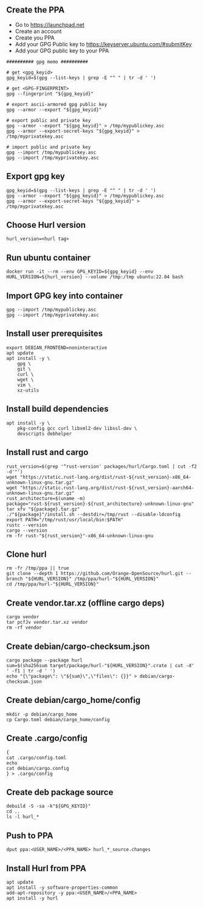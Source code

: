 ## Create the PPA

- Go to https://launchpad.net
- Create an account
- Create you PPA
- Add your GPG Public key to https://keyserver.ubuntu.com/#submitKey
- Add your GPG public key to your PPA

```
########## gpg memo ##########

# get <gpg_keyid>
gpg_keyid=$(gpg --list-keys | grep -E "^ " | tr -d ' ')

# get <GPG-FINGERPRINT>
gpg --fingerprint "${gpg_keyid}"

# export ascii-armored gpg public key
gpg --armor --export "${gpg_keyid}"

# export public and private key
gpg --armor --export "${gpg_keyid}" > /tmp/mypublickey.asc
gpg --armor --export-secret-keys "${gpg_keyid}" > /tmp/myprivatekey.asc

# import public and private key
gpg --import /tmp/mypublickey.asc
gpg --import /tmp/myprivatekey.asc
```

## Export gpg key

```
gpg_keyid=$(gpg --list-keys | grep -E "^ " | tr -d ' ')
gpg --armor --export "${gpg_keyid}" > /tmp/mypublickey.asc
gpg --armor --export-secret-keys "${gpg_keyid}" > /tmp/myprivatekey.asc
```
## Choose Hurl version

```
hurl_version=<hurl tag>
```
## Run ubuntu container

```
docker run -it --rm --env GPG_KEYID=${gpg_keyid} --env HURL_VERSION=${hurl_version} --volume /tmp:/tmp ubuntu:22.04 bash
```

## Import GPG key into container

```
gpg --import /tmp/mypublickey.asc
gpg --import /tmp/myprivatekey.asc
```

## Install user prerequisites

```
export DEBIAN_FRONTEND=noninteractive
apt update
apt install -y \
    gpg \
    git \
    curl \
    wget \
    vim \
    xz-utils
```

## Install build dependencies

```
apt install -y \
    pkg-config gcc curl libxml2-dev libssl-dev \
    devscripts debhelper
```

## Install rust and cargo

```
rust_version=$(grep '^rust-version' packages/hurl/Cargo.toml | cut -f2 -d'"')
wget "https://static.rust-lang.org/dist/rust-${rust_version}-x86_64-unknown-linux-gnu.tar.gz"
wget "https://static.rust-lang.org/dist/rust-${rust_version}-aarch64-unknown-linux-gnu.tar.gz"
rust_architecture=$(uname -m)
package="rust-${rust_version}-${rust_architecture}-unknown-linux-gnu"
tar xfv "${package}.tar.gz"
./"${package}"/install.sh --destdir=/tmp/rust --disable-ldconfig
export PATH="/tmp/rust/usr/local/bin:$PATH"
rustc --version
cargo --version
rm -fr rust-"${rust_version}"-x86_64-unknown-linux-gnu
```

## Clone hurl

```
rm -fr /tmp/ppa || true
git clone --depth 1 https://github.com/Orange-OpenSource/hurl.git --branch "${HURL_VERSION}" /tmp/ppa/hurl-"${HURL_VERSION}"
cd /tmp/ppa/hurl-"${HURL_VERSION}"
```

## Create vendor.tar.xz (offline cargo deps)

```
cargo vendor
tar pcfJv vendor.tar.xz vendor
rm -rf vendor
```

## Create debian/cargo-checksum.json

```
cargo package --package hurl
sum=$(sha256sum target/package/hurl-"${HURL_VERSION}".crate | cut -d' ' -f1 | tr -d ' ')
echo "{\"package\": \"${sum}\",\"files\": {}}" > debian/cargo-checksum.json
```

## Create debian/cargo_home/config

```
mkdir -p debian/cargo_home
cp Cargo.toml debian/cargo_home/config
```

## Create .cargo/config

```
{
cat .cargo/config.toml
echo
cat debian/cargo.config
} > .cargo/config
```

## Create deb package source

```
debuild -S -sa -k"${GPG_KEYID}"
cd ..
ls -l hurl_*
```

## Push to PPA

```
dput ppa:<USER_NAME>/<PPA_NAME> hurl_*_source.changes
```

## Install Hurl from PPA

```shell
apt update
apt install -y software-properties-common
add-apt-repository -y ppa:<USER_NAME>/<PPA_NAME>
apt install -y hurl
```
